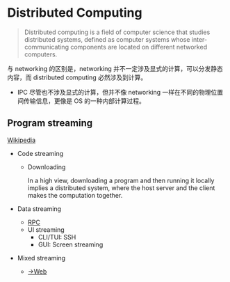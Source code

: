 # Distributed Computing
> Distributed computing is a field of computer science that studies distributed systems, defined as computer systems whose inter-communicating components are located on different networked computers.

与 networking 的区别是，networking 并不一定涉及显式的计算，可以分发静态内容，而 distributed computing 必然涉及到计算。
- IPC 尽管也不涉及显式的计算，但并不像 networking 一样在不同的物理位置间传输信息，更像是 OS 的一种内部计算过程。

## Program streaming
[Wikipedia](https://en.wikipedia.org/wiki/Application_streaming)

- Code streaming
  - Downloading

    In a high view, downloading a program and then running it locally implies a distributed system, where the host server and the client makes the computation together.

- Data streaming
  - [RPC](RPC/README.md)
  - UI streaming
    - CLI/TUI: SSH
    - GUI: Screen streaming

- Mixed streaming
  - [→Web](https://github.com/Chaoses-Ib/Web)